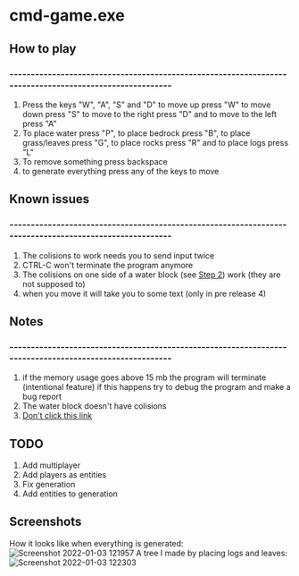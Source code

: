 # cmd-game.exe

## How to play
### -------------------------------------------------------------------------------------------------------

1. Press the keys "W", "A", "S" and "D" to move up press "W" to move down press "S" to move to the right press "D" and to move to the left press "A"
2. To place water press "P", to place bedrock press "B", to place grass/leaves press "G", to place rocks press "R" and to place logs press "L"
3. To remove something press backspace 
4. to generate everything press any of the keys to move


##  Known issues
### -------------------------------------------------------------------------------------------------------
1. The colisions to work needs you to send input twice
2. CTRL-C won't terminate the program anymore
3. The colisions on one side of a water block (see [Step 2](https://github.com/oberrow/cmd-game#how-to-play)) work (they are not supposed to)
4. when you move it will take you to some text (only in pre release 4)

## Notes
### -------------------------------------------------------------------------------------------------------
1. if the memory usage goes above 15 mb the program will terminate (intentional feature) if this happens try to debug the program and make a bug report
2. The water block doesn't have colisions
3. [Don't click this link](https://www.google.com/url?sa=t&rct=j&q=&esrc=s&source=web&cd=&cad=rja&uact=8&ved=2ahUKEwig0KSp5-71AhU2lIkEHeZaBf8QyCl6BAgHEAM&url=https%3A%2F%2Fwww.youtube.com%2Fwatch%3Fv%3DdQw4w9WgXcQ&usg=AOvVaw0aHtehaphMhOCAkCydRLZU)
## TODO
1. Add multiplayer
2. Add players as entities
3. Fix generation
4. Add entities to generation
## Screenshots
How it looks like when everything is generated:
![Screenshot 2022-01-03 121957](https://user-images.githubusercontent.com/72581470/147960151-f2eb3844-31bc-4e82-8c08-1937ffee471c.png)
A tree I made by placing logs and leaves:
![Screenshot 2022-01-03 122303](https://user-images.githubusercontent.com/72581470/147960430-20525673-ee28-474a-afb2-19e68884f4b7.png)

